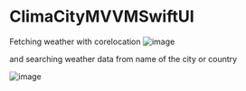 # ClimaCityMVVMSwiftUI

Fetching weather with corelocation
![image](https://github.com/marcoalonso/ClimaCityMVVMSwiftUI/assets/49013250/4fee4cc9-7f27-4a9c-95ce-9753db4480a7)

and searching weather data from name of the city or country

![image](https://github.com/marcoalonso/ClimaCityMVVMSwiftUI/assets/49013250/0a843a90-3200-43a1-9856-9dc76b22c17e)

